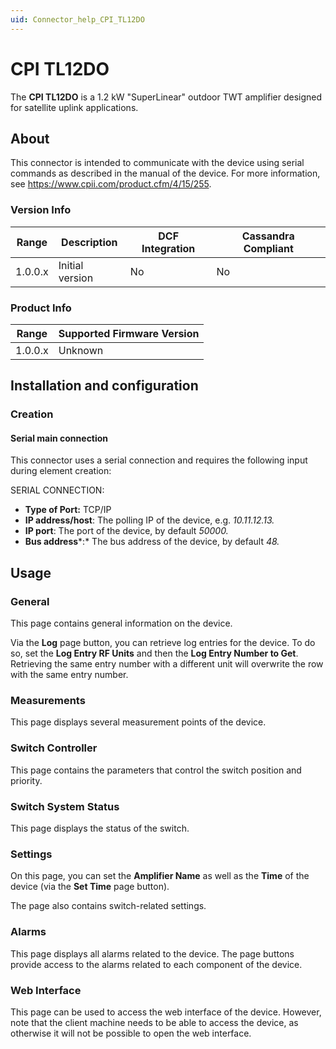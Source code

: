 ```yaml
---
uid: Connector_help_CPI_TL12DO
---
```


# CPI TL12DO

The **CPI TL12DO** is a 1.2 kW "SuperLinear" outdoor TWT amplifier designed for satellite uplink applications.

## About

This connector is intended to communicate with the device using serial commands as described in the manual of the device. For more information, see <https://www.cpii.com/product.cfm/4/15/255>.

### Version Info

| Range | Description | DCF Integration | Cassandra Compliant |
|------------------|-----------------|---------------------|-------------------------|
| 1.0.0.x          | Initial version | No                  | No                      |

### Product Info

| Range | Supported Firmware Version |
|------------------|-----------------------------|
| 1.0.0.x          | Unknown                     |

## Installation and configuration

### Creation

#### Serial main connection

This connector uses a serial connection and requires the following input during element creation:

SERIAL CONNECTION:

- **Type of Port:** TCP/IP
- **IP address/host**: The polling IP of the device, e.g. *10.11.12.13.*
- **IP port**: The port of the device, by default *50000.*
- **Bus address***:* The bus address of the device, by default *48.*

## Usage

### General

This page contains general information on the device.

Via the **Log** page button, you can retrieve log entries for the device. To do so, set the **Log Entry RF Units** and then the **Log Entry Number to Get**. Retrieving the same entry number with a different unit will overwrite the row with the same entry number.

### Measurements

This page displays several measurement points of the device.

### Switch Controller

This page contains the parameters that control the switch position and priority.

### Switch System Status

This page displays the status of the switch.

### Settings

On this page, you can set the **Amplifier Name** as well as the **Time** of the device (via the **Set Time** page button).

The page also contains switch-related settings.

### Alarms

This page displays all alarms related to the device. The page buttons provide access to the alarms related to each component of the device.

### Web Interface

This page can be used to access the web interface of the device. However, note that the client machine needs to be able to access the device, as otherwise it will not be possible to open the web interface.
